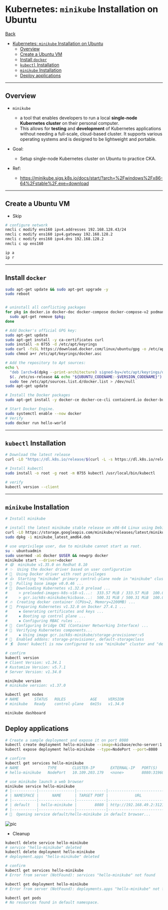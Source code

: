 # Kubernetes: `minikube` Installation on Ubuntu

[Back](../../index.md)

- [Kubernetes: `minikube` Installation on Ubuntu](#kubernetes-minikube-installation-on-ubuntu)
  - [Overview](#overview)
  - [Create a Ubuntu VM](#create-a-ubuntu-vm)
  - [Install `docker`](#install-docker)
  - [`kubectl` Installation](#kubectl-installation)
  - [`minikube` Installation](#minikube-installation)
  - [Deploy applications](#deploy-applications)

---

## Overview

- `minikube`

  - a tool that enables developers to run a local **single-node Kubernetes cluster** on their personal computer.
  - This allows for **testing** and **development** of Kubernetes applications without needing a full-scale, cloud-based cluster. It supports various operating systems and is designed to be lightweight and portable.

- Goal:

  - Setup single-node Kubernetes cluster on Ubuntu to practice CKA.

- Ref:
  - https://minikube.sigs.k8s.io/docs/start/?arch=%2Fwindows%2Fx86-64%2Fstable%2F.exe+download

---

## Create a Ubuntu VM

- Skip

```sh
# configure network
nmcli c modify ens160 ipv4.addresses 192.168.128.43/24
nmcli c modify ens160 ipv4.gateway 192.168.128.2
nmcli c modify ens160 ipv4.dns 192.168.128.2
nmcli c up ens160

ip a
ip r
```

---

## Install `docker`

```sh
sudo apt-get update && sudo apt-get upgrade -y
sudo reboot


# uninstall all conflicting packages
for pkg in docker.io docker-doc docker-compose docker-compose-v2 podman-docker containerd runc; do
  sudo apt-get remove $pkg;
done

# Add Docker's official GPG key:
sudo apt-get update
sudo apt-get install -y ca-certificates curl
sudo install -m 0755 -d /etc/apt/keyrings
sudo curl -fsSL https://download.docker.com/linux/ubuntu/gpg -o /etc/apt/keyrings/docker.asc
sudo chmod a+r /etc/apt/keyrings/docker.asc

# Add the repository to Apt sources:
echo \
  "deb [arch=$(dpkg --print-architecture) signed-by=/etc/apt/keyrings/docker.asc] https://download.docker.com/linux/ubuntu \
  $(. /etc/os-release && echo "${UBUNTU_CODENAME:-$VERSION_CODENAME}") stable" | \
  sudo tee /etc/apt/sources.list.d/docker.list > /dev/null
sudo apt-get update

# Install the Docker packages
sudo apt-get install -y docker-ce docker-ce-cli containerd.io docker-buildx-plugin docker-compose-plugin

# Start Docker Engine.
sudo systemctl enable --now docker
# Verify
sudo docker run hello-world
```

---

## `kubectl` Installation

```sh
# Download the latest release
curl -LO "https://dl.k8s.io/release/$(curl -L -s https://dl.k8s.io/release/stable.txt)/bin/linux/amd64/kubectl"

# Install kubectl
sudo install -o root -g root -m 0755 kubectl /usr/local/bin/kubectl

# verify
kubectl version --client
```

---

## `minikube` Installation

```sh
# Install minikube

# install the latest minikube stable release on x86-64 Linux using Debian package
curl -LO https://storage.googleapis.com/minikube/releases/latest/minikube_latest_amd64.deb
sudo dpkg -i minikube_latest_amd64.deb

# use unprivilege user, due to minikube cannot start as root.
su - ubuntuadmin
sudo usermod -aG docker $USER && newgrp docker
minikube start --driver=docker
# 😄  minikube v1.35.0 on Redhat 8.10
# ✨  Using the docker driver based on user configuration
# 📌  Using Docker driver with root privileges
# 👍  Starting "minikube" primary control-plane node in "minikube" cluster
# 🚜  Pulling base image v0.0.46 ...
# 💾  Downloading Kubernetes v1.32.0 preload ...
#     > preloaded-images-k8s-v18-v1...:  333.57 MiB / 333.57 MiB  100.00% 7.72 Mi
#     > gcr.io/k8s-minikube/kicbase...:  500.31 MiB / 500.31 MiB  100.00% 6.85 Mi
# 🔥  Creating docker container (CPUs=2, Memory=2200MB) ...
# 🐳  Preparing Kubernetes v1.32.0 on Docker 27.4.1 ...
#     ▪ Generating certificates and keys ...
#     ▪ Booting up control plane ...
#     ▪ Configuring RBAC rules ...
# 🔗  Configuring bridge CNI (Container Networking Interface) ...
# 🔎  Verifying Kubernetes components...
#     ▪ Using image gcr.io/k8s-minikube/storage-provisioner:v5
# 🌟  Enabled addons: storage-provisioner, default-storageclass
# 🏄  Done! kubectl is now configured to use "minikube" cluster and "default" namespace by default

# confirm
kubectl version
# Client Version: v1.34.1
# Kustomize Version: v5.7.1
# Server Version: v1.34.0

minikube version
# minikube version: v1.37.0

kubectl get nodes
# NAME       STATUS   ROLES           AGE     VERSION
# minikube   Ready    control-plane   6m15s   v1.34.0

minikube dashboard
```

## Deploy applications

```sh
# Create a sample deployment and expose it on port 8080
kubectl create deployment hello-minikube --image=kicbase/echo-server:1.0
kubectl expose deployment hello-minikube --type=NodePort --port=8080

# confirm
kubectl get services hello-minikube
# NAME             TYPE       CLUSTER-IP       EXTERNAL-IP   PORT(S)          AGE
# hello-minikube   NodePort   10.109.203.179   <none>        8080:31960/TCP   8s

# use minikube launch a web browser
minikube service hello-minikube
# |-----------|----------------|-------------|---------------------------|
# | NAMESPACE |      NAME      | TARGET PORT |            URL            |
# |-----------|----------------|-------------|---------------------------|
# | default   | hello-minikube |        8080 | http://192.168.49.2:31213 |
# |-----------|----------------|-------------|---------------------------|
# 🎉  Opening service default/hello-minikube in default browser...

```

![pic](./pic/deployment.png)

- Cleanup

```sh
kubectl delete service hello-minikube
# service "hello-minikube" deleted
kubectl delete deployment hello-minikube
# deployment.apps "hello-minikube" deleted

# confirm
kubectl get services hello-minikube
# Error from server (NotFound): services "hello-minikube" not found

kubectl get deployment hello-minikube
# Error from server (NotFound): deployments.apps "hello-minikube" not found

kubectl get pods
# No resources found in default namespace.
```
